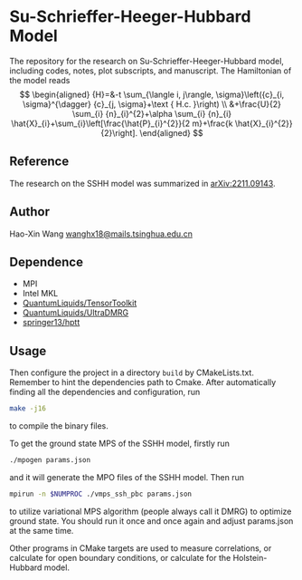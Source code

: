 # Su-Schrieffer-Heeger-Hubbard Model
The repository for the research on Su-Schrieffer-Heeger-Hubbard model, including codes, notes, plot subscripts, and manuscript.
The Hamiltonian of the model reads
$$
\begin{aligned} 
{H}=&-t \sum_{\langle i, j\rangle, \sigma}\left({c}_{i, \sigma}^{\dagger} {c}_{j, \sigma}+\text { H.c. }\right) \\ &+\frac{U}{2} \sum_{i} {n}_{i}^{2}+\alpha \sum_{i} {n}_{i} \hat{X}_{i}+\sum_{i}\left[\frac{\hat{P}_{i}^{2}}{2 m}+\frac{k \hat{X}_{i}^{2}}{2}\right]. 
\end{aligned}
$$

## Reference
The research on the SSHH model was summarized in [arXiv:2211.09143](https://arxiv.org/abs/2211.09143).

## Author
Hao-Xin Wang  <wanghx18@mails.tsinghua.edu.cn>

## Dependence
- MPI
- Intel MKL
- [QuantumLiquids/TensorToolkit](https://github.com/QuantumLiquids/TensorToolkit)
- [QuantumLiquids/UltraDMRG](https://github.com/QuantumLiquids/UltraDMRG)
- [springer13/hptt](https://github.com/springer13/hptt)


## Usage
Then configure the project in a directory `build` by CMakeLists.txt. 
Remember to hint the dependencies path to Cmake. After automatically finding all the dependencies and 
configuration, run
```bash
make -j16
```
to compile the binary files.

To get the ground state MPS of the SSHH model, firstly run
```bash
./mpogen params.json
```
and  it will generate the MPO files of the SSHH model. Then run
```bash
mpirun -n $NUMPROC ./vmps_ssh_pbc params.json
```
to utilize variational MPS algorithm (people always call it DMRG) to optimize ground state.
You should run it once and once again and adjust params.json at the same time.

Other programs in CMake targets are used to measure correlations, or calculate for open boundary conditions, or calculate for the Holstein-Hubbard model.
